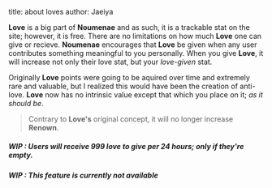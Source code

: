 title: about loves
author: Jaeiya

**Love** is a big part of **Noumenae** and as such, it is a trackable stat on the site; however, it is free. There are no limitations on how much **Love** one can give or recieve. **Noumenae** encourages that **Love** be given when any user contributes something meaningful to you personally. When you give **Love**, it will increase not only their love stat, but your _love-given_ stat.

Originally **Love** points were going to be aquired over time and extremely rare and valuable, but I realized this would have been the creation of anti-love. **Love** now has no intrinsic value except that which you place on it; _as it should be_.

> Contrary to **Love's** original concept, it will no longer increase **Renown**.

##### WIP : Users will receive 999 love to give per 24 hours; only if they're empty.

##### WIP : This feature is currently not available

[renown]:#/home/faq/renown
